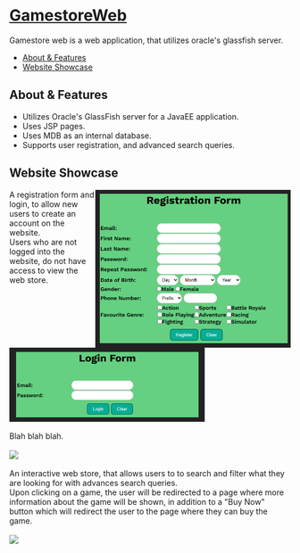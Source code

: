 [GamestoreWeb](https://github.com/TheLuciferX/GamestoreWeb)
===============
Gamestore web is a web application, that utilizes oracle's glassfish server.
* [About & Features](#about--features)
* [Website Showcase](#website-showcase)

## About & Features
* Utilizes Oracle's GlassFish server for a JavaEE application.
* Uses JSP pages.
* Uses MDB as an internal database.
* Supports user registration, and advanced search queries.

## Website Showcase

<p>
  <img width="350px" align="right" src="https://github.com/TheLuciferX/GamestoreWeb/blob/master/gifs/registration.png">
  A registration form and login, to allow new users to create an account on the website.
  <br />
  Users who are not logged into the website, do not have access to view the web store.
  <br />
  <br />
  <img width="350px" src="https://github.com/TheLuciferX/GamestoreWeb/blob/master/gifs/login.png">
  <br clear="right" />
</p>

<p>
  Blah blah blah.
  <br />
  <br />
  <img src="https://github.com/TheLuciferX/GamestoreWeb/blob/master/gifs/gallery.gif">
</p>

<p>
  An interactive web store, that allows users to to search and filter what they are looking for with advances search queries.
  <br />
  Upon clicking on a game, the user will be redirected to a page where more information about the game will be shown, in addition to a "Buy Now" button which will redirect the user to the page where they can buy the game.
  <br />
  <br />
  <img src="https://github.com/TheLuciferX/GamestoreWeb/blob/master/gifs/store.gif">
</p>